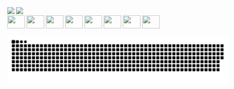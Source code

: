 <div> 
  <img height="180em" src="https://github-readme-stats.vercel.app/api?username=gustavodalves&show_icons=true&theme=radical" />
  <img height="180em" src="https://github-readme-stats.vercel.app/api/top-langs/?username=gustavodalves&layout=compact&theme=radical" />
</div>

<div>
  <img height="30" width="40" src="https://cdn.jsdelivr.net/gh/devicons/devicon/icons/javascript/javascript-original.svg" />
  <img height="30" width="40" src="https://cdn.jsdelivr.net/gh/devicons/devicon/icons/typescript/typescript-original.svg" />
  <img height="30" width="40" src="https://cdn.jsdelivr.net/gh/devicons/devicon/icons/html5/html5-plain.svg" />
  <img height="30" width="40" src="https://cdn.jsdelivr.net/gh/devicons/devicon/icons/css3/css3-plain.svg" />
  <img height="30" width="40" src="https://cdn.jsdelivr.net/gh/devicons/devicon/icons/sass/sass-original.svg" />       
  <img height="30" width="40" src="https://cdn.jsdelivr.net/gh/devicons/devicon/icons/react/react-original.svg" />     
  <img height="30" width="40" src="https://cdn.jsdelivr.net/gh/devicons/devicon/icons/vuejs/vuejs-original.svg" />
  <img height="30" width="40" src="https://cdn.jsdelivr.net/gh/devicons/devicon/icons/python/python-original.svg" />        
</div>

![Snake animation](https://github.com/gustavodalves/gustavodalves/blob/output/github-contribution-grid-snake.svg)
